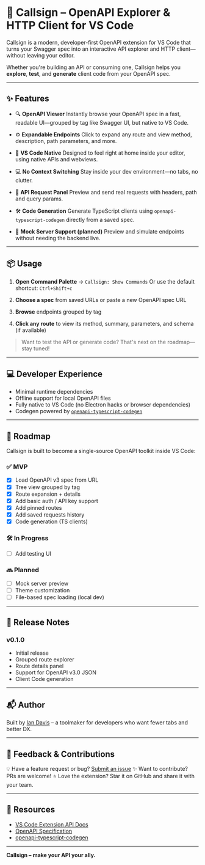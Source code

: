 # 🚀 Callsign – OpenAPI Explorer & HTTP Client for VS Code

Callsign is a modern, developer-first OpenAPI extension for VS Code that turns your Swagger spec into an interactive API explorer and HTTP client—without leaving your editor.

Whether you're building an API or consuming one, Callsign helps you **explore**, **test**, and **generate** client code from your OpenAPI spec.

---

## ✨ Features

-   🔍 **OpenAPI Viewer**
    Instantly browse your OpenAPI spec in a fast, readable UI—grouped by tag like Swagger UI, but native to VS Code.

-   ⚙️ **Expandable Endpoints**
    Click to expand any route and view method, description, path parameters, and more.

-   🧩 **VS Code Native**
    Designed to feel right at home inside your editor, using native APIs and webviews.

-   💻 **No Context Switching**
    Stay inside your dev environment—no tabs, no clutter.

-   🧪 **API Request Panel**
    Preview and send real requests with headers, path and query params.

-   🛠️ **Code Generation**
    Generate TypeScript clients using `openapi-typescript-codegen` directly from a saved spec.

-   🧪 **Mock Server Support (planned)**
    Preview and simulate endpoints without needing the backend live.

---

## 📦 Usage

1. **Open Command Palette** → `Callsign: Show Commands`
   Or use the default shortcut: `Ctrl+Shift+c`

2. **Choose a spec** from saved URLs or paste a new OpenAPI spec URL

3. **Browse** endpoints grouped by tag

4. **Click any route** to view its method, summary, parameters, and schema (if available)

> Want to test the API or generate code? That's next on the roadmap—stay tuned!

---

## 💻 Developer Experience

-   Minimal runtime dependencies
-   Offline support for local OpenAPI files
-   Fully native to VS Code (no Electron hacks or browser dependencies)
-   Codegen powered by [`openapi-typescript-codegen`](https://github.com/ferdikoomen/openapi-typescript-codegen)

---

## 🧠 Roadmap

Callsign is built to become a single-source OpenAPI toolkit inside VS Code:

### ✅ MVP

-   [x] Load OpenAPI v3 spec from URL
-   [x] Tree view grouped by tag
-   [x] Route expansion + details
-   [x] Add basic auth / API key support
-   [x] Add pinned routes
-   [x] Add saved requests history
-   [x] Code generation (TS clients)

### 🛠️ In Progress

-   [ ] Add testing UI

### 🔜 Planned

-   [ ] Mock server preview
-   [ ] Theme customization
-   [ ] File-based spec loading (local dev)

---

## 📓 Release Notes

### v0.1.0

-   Initial release
-   Grouped route explorer
-   Route details panel
-   Support for OpenAPI v3.0 JSON
-   Client Code generation

---

## 📬 Author

Built by [Ian Davis](https://iandavis.dev) – a toolmaker for developers who want fewer tabs and better DX.

---

## 🙌 Feedback & Contributions

💡 Have a feature request or bug? [Submit an issue](https://github.com/your-org/callsign/issues)
✨ Want to contribute? PRs are welcome!
⭐ Love the extension? Star it on GitHub and share it with your team.

---

## 🔗 Resources

-   [VS Code Extension API Docs](https://code.visualstudio.com/api)
-   [OpenAPI Specification](https://swagger.io/specification/)
-   [openapi-typescript-codegen](https://github.com/ferdikoomen/openapi-typescript-codegen)

---

**Callsign – make your API your ally.**
